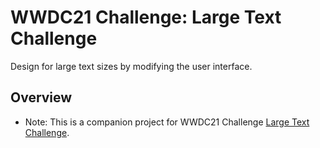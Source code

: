 # WWDC21 Challenge: Large Text Challenge

Design for large text sizes by modifying the user interface.

## Overview

- Note: This is a companion project for WWDC21 Challenge [Large Text Challenge](https://developer.apple.com/news/?id=w6r26g7r).
